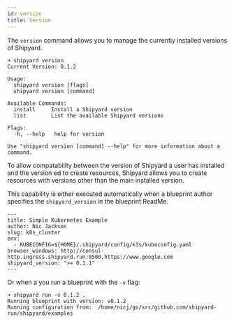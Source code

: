 ```yaml
---
id: version
title: Version
---
```


The `version` command allows you to manage the currently installed versions of Shipyard.

```shell
➜ shipyard version
Current Version: 0.1.2

Usage:
  shipyard version [flags]
  shipyard version [command]

Available Commands:
  install     Install a Shipyard version
  list        List the available Shipyard versions

Flags:
  -h, --help   help for version

Use "shipyard version [command] --help" for more information about a command.
```

To allow compatability between the version of Shipyard a user has installed and the version ed to create resources, Shipyard allows you to create resources with versions other than the main installed version.

This capability is either executed automatically when a blueprint author specifies the `shipyard_version` in the blueprint ReadMe.

```
---
title: Simple Kubernetes Example
author: Nic Jackson
slug: k8s_cluster
env:
  - KUBECONFIG=${HOME}/.shipyard/config/k3s/kubeconfig.yaml
browser_windows: http://consul-http.ingress.shipyard.run:8500,https://www.google.com
shipyard_version: ">= 0.1.1"
---
```

Or when a you run a blueprint with the `-v` flag:

```
➜ shipyard run -v 0.1.2 .
Running blueprint with version: v0.1.2
Running configuration from:  /home/nicj/go/src/github.com/shipyard-run/shipyard/examples
```